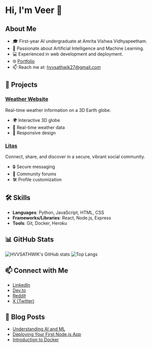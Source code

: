 # Hi, I'm Veer 👋

## About Me
- 🎓 First-year AI undergraduate at Amrita Vishwa Vidhyapeetham.
- 🌱 Passionate about Artificial Intelligence and Machine Learning.
- 💻 Experienced in web development and deployment.
- 🌐 [Portfolio](https://myportfolio-six-puce.vercel.app/)
- 📫 Reach me at: hvvsathwik27@gmail.com

## 🚀 Projects
### [Weather Website](https://github.com/HVVSATHWIK/WeatherWebsite)
Real-time weather information on a 3D Earth globe.
- 🌍 Interactive 3D globe
- 📡 Real-time weather data
- 📱 Responsive design

### [Litas](https://github.com/HVVSATHWIK/Litas)
Connect, share, and discover in a secure, vibrant social community.
- 🔒 Secure messaging
- 💬 Community forums
- 🛠 Profile customization

## 🛠 Skills
- **Languages**: Python, JavaScript, HTML, CSS
- **Frameworks/Libraries**: React, Node.js, Express
- **Tools**: Git, Docker, Heroku

## 📊 GitHub Stats
![HVVSATHWIK's GitHub stats](https://github-readme-stats.vercel.app/api?username=HVVSATHWIK&show_icons=true&theme=radical)
![Top Langs](https://github-readme-stats.vercel.app/api/top-langs/?username=HVVSATHWIK&layout=compact&theme=radical)

## 📫 Connect with Me
- [LinkedIn](https://www.linkedin.com/in/h-vv-sathwik-8488882b9/)
- [Dev.to](https://dev.to/h_vvsathwik_06)
- [Reddit](https://www.reddit.com/user/Veer_09)
- [X (Twitter)](https://x.com/HariVeerendra09)

## 📝 Blog Posts
- [Understanding AI and ML](https://dev.to/h_vvsathwik_06/understanding-ai-and-ml)
- [Deploying Your First Node.js App](https://dev.to/h_vvsathwik_06/deploying-your-first-nodejs-app)
- [Introduction to Docker](https://dev.to/h_vvsathwik_06/introduction-to-docker)
